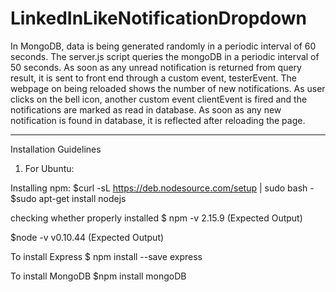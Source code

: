 # LinkedInLikeNotificationDropdown

In MongoDB, data is being generated randomly in a periodic interval of 60 seconds. The server.js script queries the mongoDB in a periodic interval of 50 seconds. As soon as any unread notification is returned from query result, it is sent to front end through a custom event, testerEvent. The webpage on being reloaded shows the number of new notifications. As user clicks on the bell icon, another custom event clientEvent is fired and the notifications are marked as read in database. As soon as any new notification is found in database, it is reflected after reloading the page.

************************************************************************************************************************************************************************************
Installation Guidelines 

1. For Ubuntu:

Installing npm:
$curl -sL https://deb.nodesource.com/setup | sudo bash -
$sudo apt-get install nodejs


checking whether properly installed
$ npm -v
2.15.9  (Expected Output)

$node -v
v0.10.44 (Expected Output)

To install Express
$ npm install --save express

To install MongoDB
$npm install mongoDB



